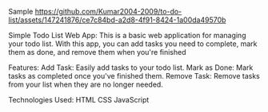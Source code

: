 Sample
https://github.com/Kumar2004-2009/to-do-list/assets/147241876/ce7c84bd-a2d8-4f91-8424-1a00da49570b

Simple Todo List Web App:
This is a basic web application for managing your todo list. With this app, you can add tasks you need to complete, mark them as done, and remove them when you're finished

Features:
Add Task: Easily add tasks to your todo list.
Mark as Done: Mark tasks as completed once you've finished them.
Remove Task: Remove tasks from your list when they are no longer needed.

Technologies Used:
HTML
CSS
JavaScript




